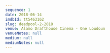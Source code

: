 ```yaml
---
sequence: 1
date: 2018-06-14
imdbId: tt5463162
slug: deadpool-2-2018
venue: Alamo Drafthouse Cinema - One Loudoun
venueNotes: null
medium: null
mediumNotes: null
---
```


